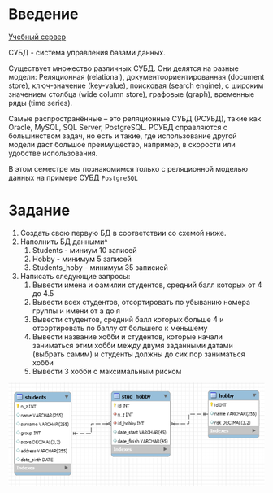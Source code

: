 # Введение

[Учебный сервер](https://pgdb.uni-dubna.ru/)

СУБД - система управления базами данных.

Существует множество различных СУБД. Они делятся на разные модели:
Реляционная (relational), документоориентированная (document store), ключ-значение (key-value), поисковая (search engine), с широким значением столбца (wide column store), графовые (graph), временные ряды (time series).

Самые распространённые – это реляционные СУБД (РСУБД), такие как Oracle, MySQL, SQL Server, PostgreSQL.
РСУБД справляются с большинством задач, но есть и такие, где использование другой модели даст большое преимущество, например, в скорости или удобстве использования.

В этом семестре мы познакомимся только с реляционной моделью данных на примере СУБД `PostgreSQL`

# Задание 

1. Создать свою первую БД в соответствии со схемой ниже.
2. Наполнить БД данными^
    1. Students - миниум 10 записей
    2. Hobby - минимум 5 записей
    3. Students_hoby - минимум 35 записией
2. Написать следующие запросы:
    1. Вывести имена и фамилии студентов, средний балл которых от 4 до 4.5
    2. Вывести всех студентов, отсортировать по убыванию номера группы и имени от а до я
    3. Вывести студентов, средний балл которых больше 4 и отсортировать по баллу от большего к меньшему
    4. Вывести название хобби и студентов, которые начали заниматься этим хобби между двумя заданными датами (выбрать самим) и студенты должны до сих пор заниматься хобби
    5. Вывести 3 хобби с максимальным риском
    
![img](./students_hobby.png)
